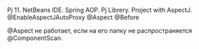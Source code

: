 Pj 11. NetBeans IDE. Spring AOP. Pj Librery.
Project with AspectJ.
@EnableAspectJAutoProxy
@Aspect 
@Before

@Aspect не работает, если на его папку не распространяется @ComponentScan.
